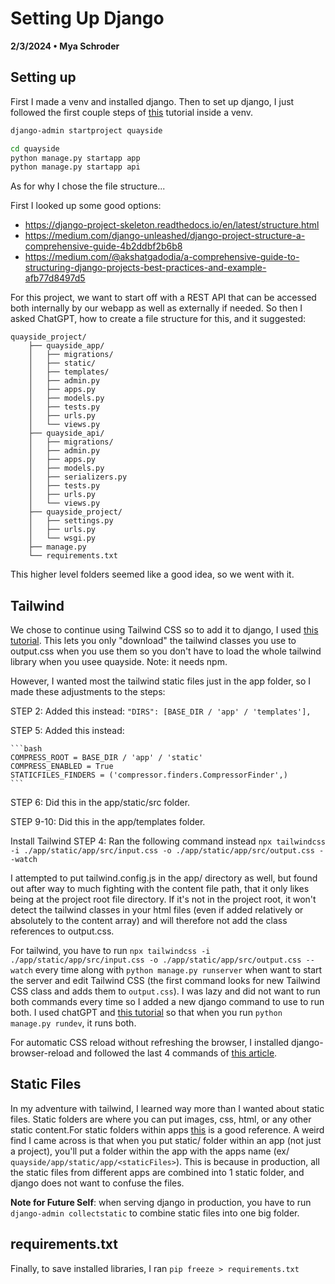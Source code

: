 # Setting Up Django
**2/3/2024 • Mya Schroder**

## Setting up
First I made a venv and installed django. Then to set up django, I just followed the first couple steps of [this](https://docs.djangoproject.com/en/5.0/intro/tutorial01/) tutorial inside a venv. 
```bash
django-admin startproject quayside

cd quayside
python manage.py startapp app
python manage.py startapp api

```

As for why I chose the file structure...

First I looked up some good options:

* https://django-project-skeleton.readthedocs.io/en/latest/structure.html
* https://medium.com/django-unleashed/django-project-structure-a-comprehensive-guide-4b2ddbf2b6b8
* https://medium.com/@akshatgadodia/a-comprehensive-guide-to-structuring-django-projects-best-practices-and-example-afb77d8497d5  

For this project, we want to start off with a REST API that can be accessed both internally by our webapp as well as externally if needed. So then I asked ChatGPT, how to create a file structure for this, and it suggested:
```
quayside_project/
    ├── quayside_app/
    │   ├── migrations/
    │   ├── static/
    │   ├── templates/
    │   ├── admin.py
    │   ├── apps.py
    │   ├── models.py
    │   ├── tests.py
    │   ├── urls.py
    │   └── views.py
    ├── quayside_api/
    │   ├── migrations/
    │   ├── admin.py
    │   ├── apps.py
    │   ├── models.py
    │   ├── serializers.py
    │   ├── tests.py
    │   ├── urls.py
    │   └── views.py
    ├── quayside_project/
    │   ├── settings.py
    │   ├── urls.py
    │   └── wsgi.py
    ├── manage.py
    └── requirements.txt
```

This higher level folders seemed like a good idea, so we went with it. 


## Tailwind
We chose to continue using Tailwind CSS so to add it to django, I used [this tutorial](https://flowbite.com/docs/getting-started/django/). This lets you only "download" the tailwind classes you use to output.css when you use them so you don't have to load the whole tailwind library when you usee quayside. Note: it needs npm.

However, I wanted most the tailwind static files just in the app folder, so I made these adjustments to the steps:

STEP 2:
    Added this instead: `"DIRS": [BASE_DIR / 'app' / 'templates'],`

STEP 5:
    Added this instead: 

    ```bash
    COMPRESS_ROOT = BASE_DIR / 'app' / 'static'
    COMPRESS_ENABLED = True
    STATICFILES_FINDERS = ('compressor.finders.CompressorFinder',)
    ```

STEP 6: 
    Did this in the app/static/src folder.

STEP 9-10:
    Did this in the app/templates folder.

Install Tailwind STEP 4:
    Ran the following command instead `npx tailwindcss -i ./app/static/app/src/input.css -o ./app/static/app/src/output.css --watch`


I attempted to put tailwind.config.js in the app/ directory as well, but found out after way to much fighting with the content file path, that it only likes being at the project root file directory. If it's not in the project root, it won't detect the tailwind classes in your html files (even if added relatively or absolutely to the content array) and will therefore not add the class references to output.css. 

For tailwind, you have to run `npx tailwindcss -i ./app/static/app/src/input.css -o ./app/static/app/src/output.css --watch` every time along with `python manage.py runserver` when want to start the server and edit Tailwind CSS (the first command looks for new Tailwind CSS class and adds them to `output.css`).
I was lazy and did not want to run both commands every time so I added a new django command to use to run both. I used chatGPT and [this tutorial](https://simpleisbetterthancomplex.com/tutorial/2018/08/27/how-to-create-custom-django-management-commands.html) so that when you run `python manage.py rundev`, it runs both.


For automatic CSS reload without refreshing the browser, I installed django-browser-reload and followed the last 4 commands of [this article](https://blog.devgenius.io/django-tailwind-setup-made-easy-36043adda97c). 


## Static Files
In my adventure with tailwind, I learned way more than I wanted about static files. Static folders are where you can put images, css, html, or any other static content.For static folders within apps [this](https://docs.djangoproject.com/en/5.0/howto/static-files/) is a good reference. A weird find I came across is that when you put static/ folder within an app (not just a project), you'll put a folder within the app with the apps name (ex/ `quayside/app/static/app/<staticFiles>`). This is because in production, all the static files from different apps are combined into 1 static folder, and django does not want to confuse the files.

 **Note for Future Self**: when serving django in production, you have to run `django-admin collectstatic` to combine static files into one big folder.


## requirements.txt
Finally, to save installed libraries, I ran `pip freeze > requirements.txt`